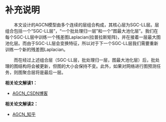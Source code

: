 # 补充说明

&emsp;&emsp;本文设计的AGCN模型由多个连续的层组合构成，其核心层为SGC-LL层。层组合包括一个“SGC-LL层”，“一个批处理归一层”和一个“图最大池化层”。我们在每个SGC-LL层中训练一个残差图Laplacian(拉普拉斯矩阵)，并在接着一层最大图池化层。而由于SGC-LL层会变换特征，所以对于下一个SGC-LL层我们需要重新训练一个新的残差图Laplacian。

&emsp;&emsp;而在经过上述组合层（SGC-LL层，批处理归一层，图最大池化层）后，批处理的图结构将会被更新，但图的大小会保持不变。此外，如果对网络进行图预测任务，则图聚合层将是最后一层。

**相关论文解读1：**
* [AGCN_CSDN博客](https://blog.csdn.net/weixin_43450885/article/details/106554192)

**相关论文解读2：**
* [AGCN_知乎](https://zhuanlan.zhihu.com/p/359597251)

